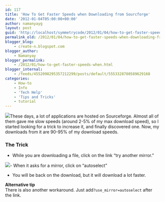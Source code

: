 ```yaml
---
id: 117
title: 'How To Get Faster Speeds when Downloading from Sourcforge'
date: '2012-01-04T05:00:00+00:00'
author: namanyayg
layout: post
guid: 'http://localhost/symmetrycode/2012/01/04/how-to-get-faster-speeds-when-downloading-from-sourcforge/'
permalink_old: /2012/01/04/how-to-get-faster-speeds-when-downloading-from-sourcforge/
blogger_blog:
    - create-n.blogspot.com
blogger_author:
    - Namanyay
blogger_permalink:
    - /2012/01/how-to-get-faster-speeds-when.html
blogger_internal:
    - /feeds/4552098295357212299/posts/default/5553328780589629168
categories:
    - How-to
    - Info
    - 'Tech Help'
    - 'Tips and Tricks'
    - tutorial
---
```


[![](http://3.bp.blogspot.com/-IQ7oEhsphJE/TwHWJFnJ_RI/AAAAAAAAAhw/l690rvQkiZg/s1600/sourceforge.jpg)](http://3.bp.blogspot.com/-IQ7oEhsphJE/TwHWJFnJ_RI/AAAAAAAAAhw/l690rvQkiZg/s1600/sourceforge.jpg)These days, a lot of applications are hosted on Sourceforge. Almost all of them gave me slow speeds (around 2-5% of my max download speed), so I started looking for a trick to increase it, and finally discovered one. Now, my downloads from it are 90-95% of my download speeds. 

### The Trick

- While you are downloading a file, click on the link “try another mirror.”

[![](http://3.bp.blogspot.com/-Gwfk-Ok_yPk/TwHWl3721gI/AAAAAAAAAh8/l1KDe2K7xY8/s320/sourceforge_02.png)](http://3.bp.blogspot.com/-Gwfk-Ok_yPk/TwHWl3721gI/AAAAAAAAAh8/l1KDe2K7xY8/s1600/sourceforge_02.png)- When it asks for a mirror, click on “autoselect”
- You will be back on the download, but it will download a lot faster.

**Alternative tip**  
There is also another workaround. Just add`?use_mirror=autoselect` after the link. 